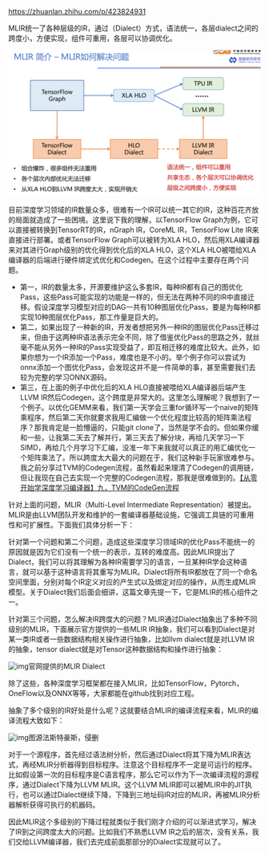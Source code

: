 https://zhuanlan.zhihu.com/p/423824931



MLIR统一了各种层级的IR，通过（Dialect）方式，语法统一，各层dialect之间的跨度小，方便实现，组件可重用，各层可以协调优化。



![image-20221009170907755](为什么引入MLIR.assets/image-20221009170907755.png)



目前深度学习领域的IR数量众多，很难有一个IR可以统一其它的IR，这种百花齐放的局面就造成了一些困境。这里说下我的理解，以TensorFlow Graph为例，它可以直接被转换到TensorRT的IR，nGraph IR，CoreML IR，TensorFlow Lite IR来直接进行部署。或者TensorFlow Graph可以被转为XLA HLO，然后用XLA编译器来对其进行Graph级别的优化得到优化后的XLA HLO，这个XLA HLO被喂给XLA编译器的后端进行硬件绑定式优化和Codegen。在这个过程中主要存在两个问题。

- 第一，IR的数量太多，开源要维护这么多套IR，每种IR都有自己的图优化Pass，这些Pass可能实现的功能是一样的，但无法在两种不同的IR中直接迁移。假设深度学习模型对应的DAG一共有10种图层优化Pass，要是为每种IR都实现10种图层优化Pass，那工作量是巨大的。
- 第二，如果出现了一种新的IR，开发者想把另外一种IR的图层优化Pass迁移过来，但由于这两种IR语法表示完全不同，除了借鉴优化Pass的思路之外，就丝毫不能从另外一种IR的Pass实现受益了，即互相迁移的难度比较大。此外，如果你想为一个IR添加一个Pass，难度也是不小的。举个例子你可以尝试为onnx添加一个图优化Pass，会发现这并不是一件简单的事，甚至需要我们去较为完整的学习ONNX源码。
- 第三，在上面的例子中优化后的XLA HLO直接被喂给XLA编译器后端产生LLVM IR然后Codegen，这个跨度是非常大的。这里怎么理解呢？我想到了一个例子。以优化GEMM来看，我们第一天学会三重for循环写一个naive的矩阵乘程序，然后第二天你就要求我用汇编做一个优化程度比较高的矩阵乘法程序？那我肯定是一脸懵逼的，只能git clone了，当然是学不会的。但如果你缓和一些，让我第二天去了解并行，第三天去了解分块，再给几天学习一下SIMD，再给几个月学习下汇编，没准一年下来我就可以真正的用汇编优化一个矩阵乘法了。所以跨度太大最大的问题在于，我们这种新手玩家很难参与。我之前分享过TVM的Codegen流程，虽然看起来理清了Codegen的调用链，但让我现在自己去实现一个完整的Codegen流程，那我是很难做到的。[【从零开始学深度学习编译器】九，TVM的CodeGen流程](https://link.zhihu.com/?target=https%3A//mp.weixin.qq.com/s/n7-ZTzCwFOvHrrzg4gFXQQ)

针对上面的问题，MLIR（Multi-Level Intermediate Representation）被提出。MLIR是由LLVM团队开发和维护的一套编译器基础设施，它强调工具链的可重用性和可扩展性。下面我们具体分析一下：

针对第一个问题和第二个问题，造成这些深度学习领域IR的优化Pass不能统一的原因就是因为它们没有一个统一的表示，互转的难度高。因此MLIR提出了Dialect，我们可以将其理解为各种IR需要学习的语言，一旦某种IR学会这种语言，就可以基于这种语言将其重写为MLIR。Dialect将所有IR都放在了同一个命名空间里面，分别对每个IR定义对应的产生式以及绑定对应的操作，从而生成MLIR模型。关于Dialect我们后面会细讲，这篇文章先提一下，它是MLIR的核心组件之一。

针对第三个问题，怎么解决IR跨度大的问题？MLIR通过Dialect抽象出了多种不同级别的MLIR，下面展示官方提供的一些MLIR IR抽象，我们可以看到Dialect是对某一类IR或者一些数据结构相关操作进行抽象，比如llvm dialect就是对LLVM IR的抽象，tensor dialect就是对Tensor这种数据结构和操作进行抽象：

![img](https://pic4.zhimg.com/80/v2-520f9685209f7b941dff67d7b2035d9b_1440w.jpg)官网提供的MLIR Dialect

除了这些，各种深度学习框架都在接入MLIR，比如TensorFlow，Pytorch，OneFlow以及ONNX等等，大家都能在github找到对应工程。

抽象了多个级别的IR好处是什么呢？这就要结合MLIR的编译流程来看，MLIR的编译流程大致如下：

![img](https://pic4.zhimg.com/80/v2-b2b6b256c4d085cced7f70546797149b_1440w.jpg)图源法斯特豪斯，侵删

对于一个源程序，首先经过语法树分析，然后通过Dialect将其下降为MLIR表达式，再经MLIR分析器得到目标程序。注意这个目标程序不一定是可运行的程序。比如假设第一次的目标程序是C语言程序，那么它可以作为下一次编译流程的源程序，通过Dialect下降为LLVM MLIR。这个LLVM MLIR即可以被MLIR中的JIT执行，也可以通过Dialect继续下降，下降到三地址码IR对应的MLIR，再被MLIR分析器解析获得可执行的机器码。

因此MLIR这个多级别的下降过程就类似于我们刚才介绍的可以渐进式学习，解决了IR到之间跨度太大的问题。比如我们不熟悉LLVM IR之后的层次，没有关系，我们交给LLVM编译器，我们去完成前面那部分的Dialect实现就可以了。













